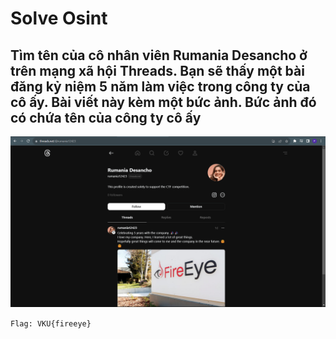 # Solve **Osint**

## Tìm tên của cô nhân viên Rumania Desancho ở trên mạng xã hội Threads. Bạn sẽ thấy một bài đăng kỷ niệm 5 năm làm việc trong công ty của cô ấy. Bài viết này kèm một bức ảnh. Bức ảnh đó có chứa tên của công ty cô ấy

![Alt text](image.png)

`Flag: VKU{fireeye}`
